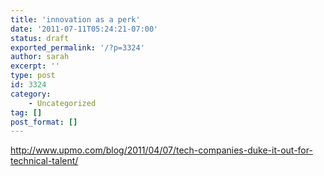 ```yaml
---
title: 'innovation as a perk'
date: '2011-07-11T05:24:21-07:00'
status: draft
exported_permalink: '/?p=3324'
author: sarah
excerpt: ''
type: post
id: 3324
category:
    - Uncategorized
tag: []
post_format: []
---
```

http://www.upmo.com/blog/2011/04/07/tech-companies-duke-it-out-for-technical-talent/